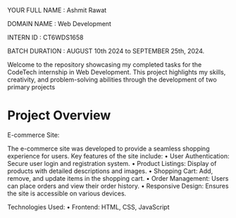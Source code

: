 YOUR FULL NAME : Ashmit Rawat

DOMAIN NAME : Web Development

INTERN ID : CT6WDS1658

BATCH DURATION : AUGUST 10th 2024 to SEPTEMBER 25th, 2024.

Welcome to the repository showcasing my completed tasks for the CodeTech internship in Web Development. This project highlights my skills, creativity, and problem-solving abilities through the development of two primary projects

<h1>Project Overview</h1>

E-commerce Site:

The e-commerce site was developed to provide a seamless shopping experience for users. Key features of the site include: • User Authentication: Secure user login and registration system. • Product Listings: Display of products with detailed descriptions and images. • Shopping Cart: Add, remove, and update items in the shopping cart. • Order Management: Users can place orders and view their order history. • Responsive Design: Ensures the site is accessible on various devices.

Technologies Used: • Frontend: HTML, CSS, JavaScript

